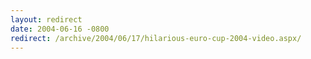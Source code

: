 ```yaml
---
layout: redirect
date: 2004-06-16 -0800
redirect: /archive/2004/06/17/hilarious-euro-cup-2004-video.aspx/
---
```

